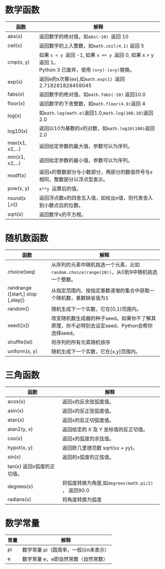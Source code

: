 # 数学函数

| 函数|解释|
| ---| -- |
| abs(x)	|返回数字的绝对值，如`abs(-10) `返回 10|
| ceil(x) |	返回数字的上入整数，如`math.ceil(4.1)` 返回 5
| cmp(x, y)| 如果 `x < y `返回 -1, 如果 `x == y `返回 0, 如果 x > y 返回 1。<br>Python 3 已废弃，使用 `(x>y)-(x<y)`替换。
|exp(x) |返回e的x次幂(ex),如`math.exp(1) `返回2.718281828459045
|fabs(x)|返回数字的绝对值，如`math.fabs(-10)` 返回10.0
| floor(x)| 	返回数字的下舍整数，如`math.floor(4.9)`返回 4
| log(x) |	如`math.log(math.e)`返回1.0,`math.log(100,10)`返回2.0
| log10(x)| 	返回以10为基数的x的对数，如`math.log10(100)`返回 2.0
| max(x1, x2,...) |	返回给定参数的最大值，参数可以为序列。
| min(x1, x2,...) |	返回给定参数的最小值，参数可以为序列。
| modf(x) |	返回x的整数部分与小数部分，两部分的数值符号与x相同，整数部分以浮点型表示。
| pow(x, y)|	`x**y `运算后的值。
| round(x [,n])|	返回浮点数x的四舍五入值，如给出n值，则代表舍入到小数点后的位数。
| sqrt(x) |	返回数字x的平方根。

# 随机数函数

| 函数 | 解释|
| ---- | ---- |
| choice(seq) | 从序列的元素中随机挑选一个元素，比如`random.choice(range(10))`，从0到9中随机挑选一个整数。 |
| randrange ([start,] stop [,step]) |	从指定范围内，按指定基数递增的集合中获取一个随机数，基数缺省值为1 |
| random() |	随机生成下一个实数，它在[0,1)范围内。 |
| seed([x]) |	改变随机数生成器的种子seed。如果你不了解其原理，你不必特别去设定seed，Python会帮你选择seed。 |
| shuffle(lst) |	将序列的所有元素随机排序 |
| uniform(x, y) |	随机生成下一个实数，它在[x,y]范围内。 |

# 三角函数

| 函数| 解释|
| ---| ---|
| acos(x)	| 返回x的反余弦弧度值。 |
| asin(x) |	返回x的反正弦弧度值。 |
| atan(x) |	返回x的反正切弧度值。 |
| atan2(y, x)	| 返回给定的 X 及 Y 坐标值的反正切值。 |
| cos(x)	| 返回x的弧度的余弦值。 |
| hypot(x, y)	| 返回欧几里德范数 sqrt(x*x + y*y)。 |
| sin(x)	| 返回的x弧度的正弦值。 |
| tan(x)	返回x弧度的正切值。
| degrees(x) |	将弧度转换为角度,如`degrees(math.pi/2) `， 返回90.0 |
| radians(x) |	将角度转换为弧度 |

# 数学常量

| 常量| 解释|
| ---| -- |
| pi |	数学常量 pi（圆周率，一般以π来表示） |
| e |	数学常量 e，e即自然常数（自然常数）|
